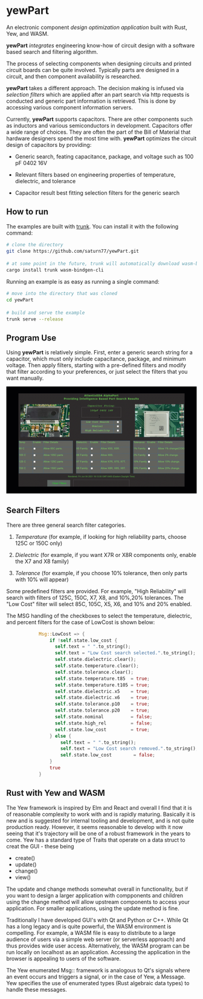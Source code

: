 # yewPart
An electronic component *design optimization application* built with Rust, Yew, and WASM.

 **yewPart** *integrates* engineering know-how of circuit design with a software based search and filtering algorithm. 

The process of selecting components when designing circuits and printed circuit boards can be quite involved. Typically parts are designed in a circuit, and then component availability is researched. 

**yewPart** takes a different approach. The decision making is infused via *selection filters* which are applied after an part search via http requests is conducted and generic part information is retrieved. This is done by accessing various component information servers.

Currently, **yewPart** supports capacitors. There are other components such as inductors and various semiconductors in development. Capacitors offer a wide range of choices. They are often the part of the Bill of Material that hardware designers spend the most time with. **yewPart** optimizes the circuit design of capacitors by providing:

- Generic search, feating capacitance, package, and voltage such as 100 pF 0402 16V

- Relevant filters based on engineering properties of temperature, dielectric, and tolerance
  
- Capacitor result best fitting selection filters for the generic search

## How to run

The examples are built with [trunk](https://github.com/thedodd/trunk).
You can install it with the following command:

```bash
# clone the directory
git clone https://github.com/saturn77/yewPart.git

# at some point in the future, trunk will automatically download wasm-bindgen
cargo install trunk wasm-bindgen-cli
```
Running an example is as easy as running a single command:

```bash
# move into the directory that was cloned
cd yewPart

# build and serve the example
trunk serve --release
```
## Program Use
Using **yewPart** is relatively simple. First, enter a generic search string for a capacitor, which must only include capacitance, package, and minimum voltage. Then apply filters, starting with a pre-defined filters and modify that filter according to your preferences, or just select the filters that you want manually. 

<img src="media/yewPart2.gif">

## Search Filters

There are three general search filter categories.

1. *Temperature* (for example, if looking for high reliability parts, choose 125C or 150C only)

2. *Dielectric* (for example, if you want X7R or X8R components only, enable the X7 and X8 family)

3. *Tolerance* (for example, if you choose 10% tolerance, then only parts with 10% will appear)

Some predefined filters are provided. For example, "High Reliability" will search with filters of 125C, 150C, X7, X8, and 10%,20% tolerances. The "Low Cost" filter will select 85C, 105C, X5, X6, and 10% and 20% enabled.

The MSG handling of the checkboxes to select the temperature, dielectric, and percent filters for the case of LowCost is shown below:

```rust
            Msg::LowCost => {
                if !self.state.low_cost {
                  self.text = " ".to_string();
                  self.text = "Low Cost search selected.".to_string();  
                  self.state.dielectric.clear();
                  self.state.temperature.clear();
                  self.state.tolerance.clear();
                  self.state.temperature.t85  = true;
                  self.state.temperature.t105 = true; 
                  self.state.dielectric.x5    = true;
                  self.state.dielectric.x6    = true;
                  self.state.tolerance.p10    = true;
                  self.state.tolerance.p20    = true; 
                  self.state.nominal          = false;
                  self.state.high_rel         = false;
                  self.state.low_cost         = true; 
                } else {
                    self.text = " ".to_string();
                    self.text = "Low Cost search removed.".to_string();
                    self.state.low_cost        = false;  
                }
                true 
            }
```
## Rust with Yew and WASM
The Yew framework is inspired by Elm and React and overall I find that it is of reasonable complexity to work with and is rapidly maturing. Basically it is new and is suggested for internal tooling and development, and is not quite production ready. However, it seems reasonable to develop with it now seeing that it's trajectory will be one of a robust framework in the years to come. Yew has a standard type of Traits that operate on a data struct to creat the GUI - these being

- create()
- update() 
- change()
- view()
 
The update and change methods somewhat overall in functionality, but if you want to design a larger application with compponents and children using the change method will allow upstream components to access  your application. For smaller applications, using the update method is fine. 

Traditionally I have developed GUI's with Qt and Python or C++. While Qt has a long legacy and is quite powerful, the WASM environment is compelling. For example, a WASM file is easy to distribute to a large audience of users via a simple web server (or serverless approach) and thus provides wide user access. Alternatively, the WASM program can be run locally on localhost as an application. Accessing the application in the browser is appealing to users of the software.

The Yew enumerated Msg:: framework is analogous to Qt's signals where an event occurs and triggers a signal, or in the case of Yew, a Message. Yew specifies the use of enumerated types (Rust algebraic data types) to handle these messages.


